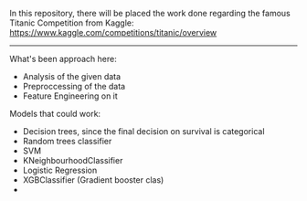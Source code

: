 In this repository, there will be placed the work done regarding the famous Titanic Competition from Kaggle:
https://www.kaggle.com/competitions/titanic/overview

----------------------------------------------------------------

What's been approach here:
- Analysis of the given data
- Preproccessing of the data
- Feature Engineering on it


Models that could work:
- Decision trees, since the final decision on survival is categorical
- Random trees classifier
- SVM
- KNeighbourhoodClassifier
- Logistic Regression
- XGBClassifier (Gradient booster clas)
- 